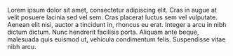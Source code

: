 Lorem ipsum dolor sit amet, consectetur adipiscing elit. Cras in augue at velit posuere lacinia sed vel sem. Cras placerat luctus sem vel vulputate. Aenean elit nisi, auctor a tincidunt in, rhoncus eu erat. Integer a arcu in nibh dictum dictum. Nunc hendrerit facilisis porta. Aliquam ante beque, malesuada quis euismod ut, vehicula condimentum felis. Suspendisse vitae nibh arcu.